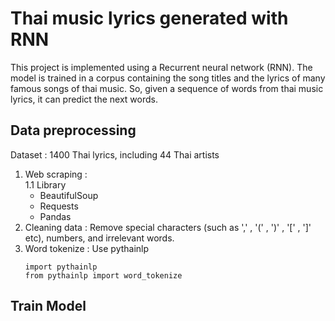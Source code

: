 # Thai music lyrics generated with RNN
This project is implemented using a Recurrent neural network (RNN). The model is trained in a corpus containing the song titles and the lyrics of many famous songs of thai music. So, given a sequence of words from thai music lyrics, it can predict the next words.  

## Data preprocessing
Dataset : 1400 Thai lyrics, including 44 Thai artists  
1. Web scraping :  
   1.1 Library  
      - BeautifulSoup  
      - Requests  
      - Pandas  
3. Cleaning data : Remove special characters (such as ',' , '(' , ')' , '[' , ']' etc), numbers, and irrelevant words.  
4. Word tokenize : Use pythainlp   
      ```
      import pythainlp
      from pythainlp import word_tokenize

      ```
## Train Model  

